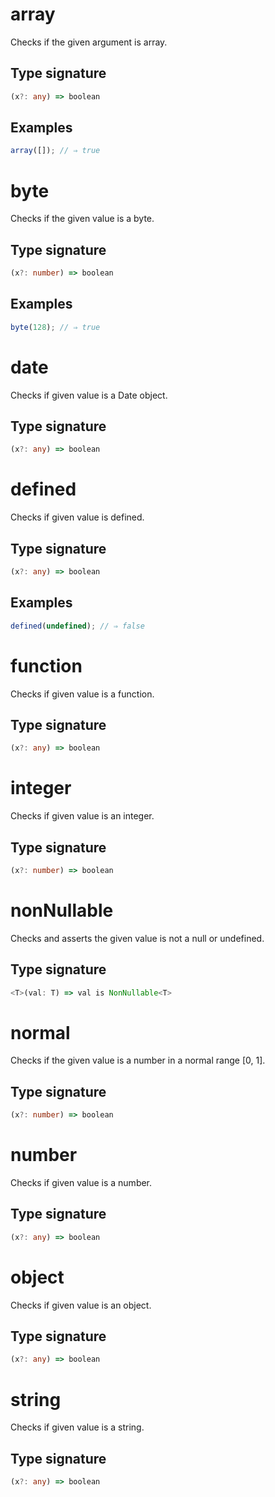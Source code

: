 # array

Checks if the given argument is array.

## Type signature

<!-- prettier-ignore-start -->
```typescript
(x?: any) => boolean
```
<!-- prettier-ignore-end -->

## Examples

<!-- prettier-ignore-start -->
```javascript
array([]); // ⇒ true
```
<!-- prettier-ignore-end -->

# byte

Checks if the given value is a byte.

## Type signature

<!-- prettier-ignore-start -->
```typescript
(x?: number) => boolean
```
<!-- prettier-ignore-end -->

## Examples

<!-- prettier-ignore-start -->
```javascript
byte(128); // ⇒ true
```
<!-- prettier-ignore-end -->

# date

Checks if given value is a Date object.

## Type signature

<!-- prettier-ignore-start -->
```typescript
(x?: any) => boolean
```
<!-- prettier-ignore-end -->

# defined

Checks if given value is defined.

## Type signature

<!-- prettier-ignore-start -->
```typescript
(x?: any) => boolean
```
<!-- prettier-ignore-end -->

## Examples

<!-- prettier-ignore-start -->
```javascript
defined(undefined); // ⇒ false
```
<!-- prettier-ignore-end -->

# function

Checks if given value is a function.

## Type signature

<!-- prettier-ignore-start -->
```typescript
(x?: any) => boolean
```
<!-- prettier-ignore-end -->

# integer

Checks if given value is an integer.

## Type signature

<!-- prettier-ignore-start -->
```typescript
(x?: number) => boolean
```
<!-- prettier-ignore-end -->

# nonNullable

Checks and asserts the given value is not a null or undefined.

## Type signature

<!-- prettier-ignore-start -->
```typescript
<T>(val: T) => val is NonNullable<T>
```
<!-- prettier-ignore-end -->

# normal

Checks if the given value is a number in a normal range [0, 1].

## Type signature

<!-- prettier-ignore-start -->
```typescript
(x?: number) => boolean
```
<!-- prettier-ignore-end -->

# number

Checks if given value is a number.

## Type signature

<!-- prettier-ignore-start -->
```typescript
(x?: any) => boolean
```
<!-- prettier-ignore-end -->

# object

Checks if given value is an object.

## Type signature

<!-- prettier-ignore-start -->
```typescript
(x?: any) => boolean
```
<!-- prettier-ignore-end -->

# string

Checks if given value is a string.

## Type signature

<!-- prettier-ignore-start -->
```typescript
(x?: any) => boolean
```
<!-- prettier-ignore-end -->
